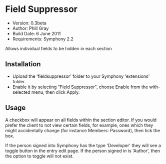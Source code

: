 # Field Suppressor

* Version: 0.3beta
* Author: Phill Gray
* Build Date: 6 June 2011
* Requirements: Symphony 2.2

Allows individual fields to be hidden in each section

## Installation

- Upload the 'fieldsuppressor' folder to your Symphony 'extensions' folder.
- Enable it by selecting "Field Suppressor", choose Enable from the with-selected menu, then click Apply.

## Usage

A checkbox will appear on all fields within the section editor. If you would prefer the client to not view certain fields, for example, ones which they might accidentally change (for instance Members: Password), then tick the box.

If the person signed into Symphony has the type 'Developer' they will see a toggle button in the entry edit page. If the person signed in is 'Author', then the option to toggle will not exist. 